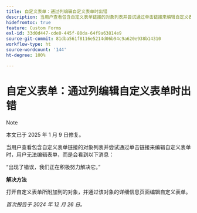 ```yaml
---
title: 自定义表单：通过列编辑自定义表单时出错
description: 当用户查看包含自定义表单链接的对象列表并尝试通过单击链接来编辑自定义表单时，用户无法编辑表单，并且会看到一条错误消息。有解决方法可用
hidefromtoc: true
feature: Custom Forms
exl-id: 33d0d447-cde0-445f-80da-64f9a63814e9
source-git-commit: 81dba561f8116e5214d06b94c9a620e938b14310
workflow-type: ht
source-wordcount: '144'
ht-degree: 100%

---
```


# 自定义表单：通过列编辑自定义表单时出错

>[!NOTE]
>
>本文已于 2025 年 1 月 9 日修复。

当用户查看包含自定义表单链接的对象列表并尝试通过单击链接来编辑自定义表单时，用户无法编辑表单，而是会看到以下消息：

“出现了错误，我们正在积极努力解决它。”

**解决方法**

打开自定义表单所附加到的对象，并通过该对象的详细信息页面编辑自定义表单。

_首次报告于 2024 年 12 月 26 日。_
